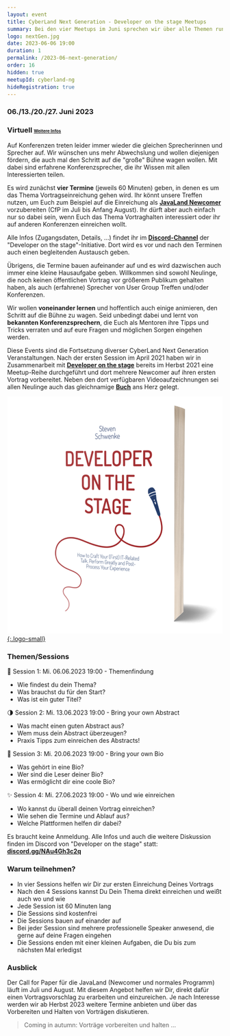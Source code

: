 ```yaml
---
layout: event
title: CyberLand Next Generation - Developer on the stage Meetups
summary: Bei den vier Meetups im Juni sprechen wir über alle Themen rund das Einreichen von Vorträgen auf Konferenzen.
logo: nextGen.jpg
date: 2023-06-06 19:00
duration: 1
permalink: /2023-06-next-generation/
order: 16
hidden: true
meetupId: cyberland-ng
hideRegistration: true
---
```


### <i class="fas fa-lg fa-calendar"></i> 06./13./20./27. Juni 2023

### <i class="fas fa-lg fa-globe"></i> Virtuell <span style="font-size: 0.6em;">[<i class="fas fa-lg fa-link"></i> Weitere Infos](#-wichtige-informationen)</span>

Auf Konferenzen treten leider immer wieder die gleichen Sprecherinnen und Sprecher auf. Wir wünschen uns mehr Abwechslung und wollen diejenigen fördern, die auch mal den Schritt auf die "große" Bühne wagen wollen. Mit dabei sind erfahrene Konferenzsprecher, die ihr Wissen mit allen Interessierten teilen. 

Es wird zunächst __vier Termine__ (jeweils 60 Minuten) geben, in denen es um das Thema Vortragseinreichung gehen wird. Ihr könnt unsere Treffen nutzen, um Euch zum Beispiel auf die Einreichung als __[JavaLand Newcomer](https://www.javaland.eu/)__ vorzubereiten (CfP im Juli bis Anfang August). Ihr dürft aber auch einfach nur so dabei sein, wenn Euch das Thema Vortraghalten interessiert oder ihr auf anderen Konferenzen einreichen wollt.

Alle Infos (Zugangsdaten, Details, ...) findet ihr im __[Discord-Channel](https://discord.gg/NAu4Gh3c2q)__ der "Developer on the stage"-Initiative. Dort wird es vor und nach den Terminen auch einen begleitenden Austausch geben.

Übrigens, die Termine bauen aufeinander auf und es wird dazwischen auch immer eine kleine Hausaufgabe geben. Willkommen sind sowohl Neulinge, die noch keinen öffentlichen Vortrag vor größerem Publikum gehalten haben, als auch (erfahrene) Sprecher von User Group Treffen und/oder Konferenzen. 

Wir wollen __voneinander lernen__ und hoffentlich auch einige animieren, den Schritt auf die Bühne zu wagen. Seid unbedingt dabei und lernt von __bekannten Konferenzsprechern__, die Euch als Mentoren ihre Tipps und Tricks verraten und auf eure Fragen und möglichen Sorgen eingehen werden.

Diese Events sind die Fortsetzung diverser CyberLand Next Generation Veranstaltungen. Nach der ersten Session im April 2021 haben wir in Zusammenarbeit mit __[Developer on the stage](https://developeronthestage.com/#additional)__ bereits im Herbst 2021 eine Meetup-Reihe durchgeführt und dort mehrere Newcomer auf ihren ersten Vortrag vorbereitet. Neben den dort verfügbaren Videoaufzeichnungen sei allen Neulinge auch das gleichnamige __[Buch](https://www.amazon.com/-/en/dp/B096DTGWJN/)__ ans Herz gelegt.

[![Developer on the stage - Buch](/assets/images/dots-book.png){:.logo-small}](https://www.amazon.com/-/en/dp/B096DTGWJN/)

### Themen/Sessions  

🚀  Session 1: Mi. 06.06.2023 19:00 - Themenfindung
- Wie findest du dein Thema?
- Was brauchst du für den Start?
- Was ist ein guter Titel?

🌗  Session 2: Mi. 13.06.2023 19:00 - Bring your own Abstract
- Was macht einen guten Abstract aus?
- Wem muss dein Abstract überzeugen?
- Praxis Tipps zum einreichen des Abstracts!

🌝 Session 3:  Mi. 20.06.2023 19:00 - Bring your own Bio
- Was gehört in eine Bio?
- Wer sind die Leser deiner Bio?
- Was ermöglicht dir eine coole Bio?

✨ Session 4: Mi. 27.06.2023 19:00 - Wo und wie einreichen
- Wo kannst du überall deinen Vortrag einreichen?
- Wie sehen die Termine und Ablauf aus?
- Welche Plattformen helfen dir dabei?

Es braucht keine Anmeldung. Alle Infos und auch die weitere Diskussion finden im Discord von "Developer on the stage" statt: __[discord.gg/NAu4Gh3c2q](https://discord.gg/NAu4Gh3c2q)__

### Warum teilnehmen?

- In vier Sessions helfen wir Dir zur ersten Einreichung Deines Vortrags
- Nach den 4 Sessions kannst Du Dein Thema direkt einreichen und weißt auch wo und wie
- Jede Session ist 60 Minuten lang
- Die Sessions sind kostenfrei
- Die Sessions bauen auf einander auf
- Bei jeder Session sind mehrere professionelle Speaker anwesend, die gerne auf deine Fragen eingehen
- Die Sessions enden mit einer kleinen Aufgaben, die Du bis zum nächsten Mal erledigst

### Ausblick

Der Call for Paper für die JavaLand (Newcomer und normales Programm) läuft im Juli und August. Mit diesem Angebot helfen wir Dir, direkt dafür einen Vortragsvorschlag zu erarbeiten und einzureichen. Je nach Interesse werden wir ab Herbst 2023 weitere Termine anbieten und über das Vorbereiten und Halten von Vorträgen diskutieren.

> Coming in autumn: Vorträge vorbereiten und halten ...
